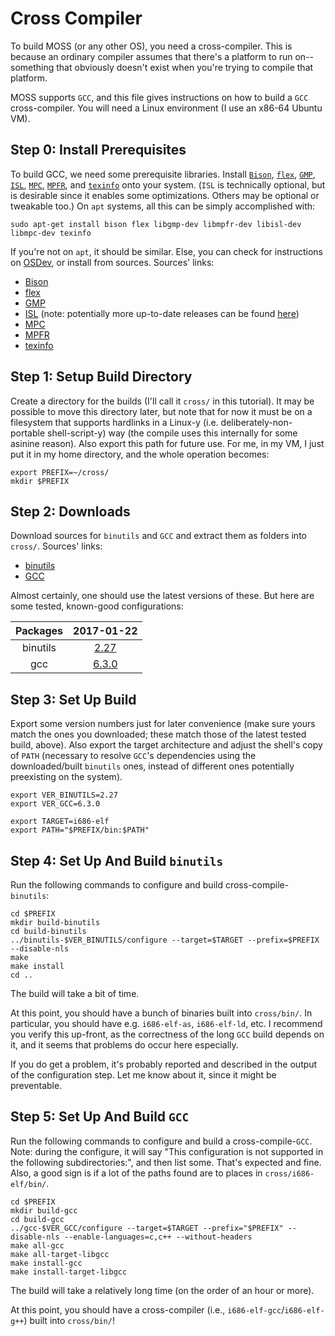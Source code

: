 # Cross Compiler

To build MOSS (or any other OS), you need a cross-compiler.  This is because an ordinary compiler
assumes that there's a platform to run on--something that obviously doesn't exist when you're
trying to compile that platform.

MOSS supports `GCC`, and this file gives instructions on how to build a `GCC` cross-compiler.  You
will need a Linux environment (I use an x86-64 Ubuntu VM).

## Step 0: Install Prerequisites

To build GCC, we need some prerequisite libraries.  Install
[`Bison`](https://www.gnu.org/software/bison/), [`flex`](https://github.com/westes/flex),
[`GMP`](https://gmplib.org/), [`ISL`](http://isl.gforge.inria.fr/),
[`MPC`](http://multiprecision.org/), [`MPFR`](http://www.mpfr.org/), and
[`texinfo`](https://www.gnu.org/software/texinfo/) onto your system.  (`ISL` is technically
optional, but is desirable since it enables some optimizations.  Others may be optional or
tweakable too.)  On `apt` systems, all this can be simply accomplished with:

    sudo apt-get install bison flex libgmp-dev libmpfr-dev libisl-dev libmpc-dev texinfo

If you're not on `apt`, it should be similar.  Else, you can check for instructions on
[OSDev](http://wiki.osdev.org/GCC_Cross-Compiler#Downloading_the_Source_Code), or install from
sources.  Sources' links:

- [Bison](ftp://ftp.gnu.org/gnu/bison/)
- [flex](https://github.com/westes/flex/releases)
- [GMP](ftp://ftp.gnu.org/gnu/gmp/)
- [ISL](ftp://gcc.gnu.org/pub/gcc/infrastructure/) (note: potentially more up-to-date releases can be found [here](http://isl.gforge.inria.fr/))
- [MPC](ftp://ftp.gnu.org/gnu/mpc/)
- [MPFR](ftp://ftp.gnu.org/gnu/mpfr/)
- [texinfo](ftp://ftp.gnu.org/gnu/texinfo/)

## Step 1: Setup Build Directory

Create a directory for the builds (I'll call it `cross/` in this tutorial).  It may be possible to
move this directory later, but note that for now it must be on a filesystem that supports hardlinks
in a Linux-y (i.e. deliberately-non-portable shell-script-y) way (the compile uses this internally
for some asinine reason).  Also export this path for future use.  For me, in my VM, I just put it
in my home directory, and the whole operation becomes:

    export PREFIX=~/cross/
    mkdir $PREFIX


## Step 2: Downloads

Download sources for `binutils` and `GCC` and extract them as folders into `cross/`.  Sources'
links:

- [binutils](ftp://ftp.gnu.org/gnu/binutils/)
- [GCC](ftp://ftp.gnu.org/gnu/gcc/)

Almost certainly, one should use the latest versions of these.  But here are some tested,
known-good configurations:

| Packages   | 2017-01-22                                                     |
|:----------:|:--------------------------------------------------------------:|
| binutils   | [2.27](ftp://ftp.gnu.org/gnu/binutils/binutils-2.27.tar.bz2)   |
| gcc        | [6.3.0](ftp://ftp.gnu.org/gnu/gcc/gcc-6.3.0/gcc-6.3.0.tar.bz2) |

## Step 3: Set Up Build

Export some version numbers just for later convenience (make sure yours match the ones you
downloaded; these match those of the latest tested build, above).  Also export the target
architecture and adjust the shell's copy of `PATH` (necessary to resolve `GCC`'s dependencies using
the downloaded/built `binutils` ones, instead of different ones potentially preexisting on the
system).

    export VER_BINUTILS=2.27
    export VER_GCC=6.3.0

    export TARGET=i686-elf
    export PATH="$PREFIX/bin:$PATH"

## Step 4: Set Up And Build `binutils`

Run the following commands to configure and build cross-compile-`binutils`:

    cd $PREFIX
    mkdir build-binutils
    cd build-binutils
    ../binutils-$VER_BINUTILS/configure --target=$TARGET --prefix=$PREFIX --disable-nls
    make
    make install
    cd ..

The build will take a bit of time.

At this point, you should have a bunch of binaries built into `cross/bin/`.  In particular, you
should have e.g. `i686-elf-as`, `i686-elf-ld`, etc.  I recommend you verify this up-front, as the
correctness of the long `GCC` build depends on it, and it seems that problems do occur here
especially.

If you do get a problem, it's probably reported and described in the output of the configuration
step.  Let me know about it, since it might be preventable.

## Step 5: Set Up And Build `GCC`

Run the following commands to configure and build a cross-compile-`GCC`.  Note: during the
configure, it will say "This configuration is not supported in the following subdirectories:", and
then list some.  That's expected and fine.  Also, a good sign is if a lot of the paths found are to
places in `cross/i686-elf/bin/`.

    cd $PREFIX
    mkdir build-gcc
    cd build-gcc
    ../gcc-$VER_GCC/configure --target=$TARGET --prefix="$PREFIX" --disable-nls --enable-languages=c,c++ --without-headers
    make all-gcc
    make all-target-libgcc
    make install-gcc
    make install-target-libgcc

The build will take a relatively long time (on the order of an hour or more).

At this point, you should have a cross-compiler (i.e., `i686-elf-gcc`/`i686-elf-g++`) built into
`cross/bin/`!

